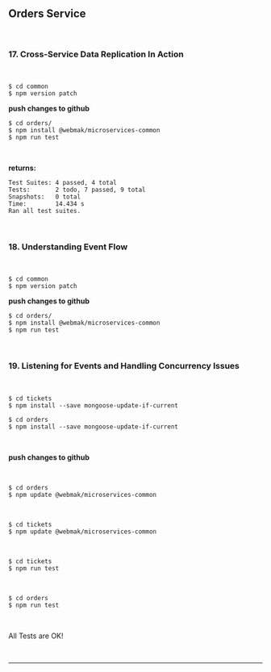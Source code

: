 
<br/>

## Orders Service

<br/>

### 17. Cross-Service Data Replication In Action

<br/>

```
$ cd common
$ npm version patch
```

**push changes to github**

```
$ cd orders/
$ npm install @webmak/microservices-common
$ npm run test
```

<br/>

**returns:**

```
Test Suites: 4 passed, 4 total
Tests:       2 todo, 7 passed, 9 total
Snapshots:   0 total
Time:        14.434 s
Ran all test suites.
```

<br/>

### 18. Understanding Event Flow

<br/>

```
$ cd common
$ npm version patch
```

**push changes to github**

```
$ cd orders/
$ npm install @webmak/microservices-common
$ npm run test
```

<br/>

### 19. Listening for Events and Handling Concurrency Issues

<br/>

    $ cd tickets
    $ npm install --save mongoose-update-if-current

    $ cd orders
    $ npm install --save mongoose-update-if-current

<br/>

**push changes to github**

<br/>

    $ cd orders
    $ npm update @webmak/microservices-common

<br/>

    $ cd tickets
    $ npm update @webmak/microservices-common

<br/>

    $ cd tickets
    $ npm run test

<br/>

    $ cd orders
    $ npm run test

<br/>

All Tests are OK!

<br/>

---

<br/>

